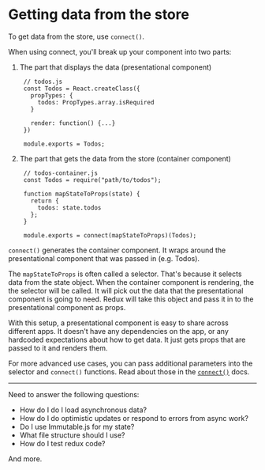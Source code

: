 # Getting data from the store

To get data from the store, use `connect()`.

When using connect, you'll break up your component into two parts:

1. The part that displays the data (presentational component)

        // todos.js
        const Todos = React.createClass({
          propTypes: {
            todos: PropTypes.array.isRequired
          }

          render: function() {...}
        })

        module.exports = Todos;

2. The part that gets the data from the store (container component)

        // todos-container.js
        const Todos = require("path/to/todos");

        function mapStateToProps(state) {
          return {
            todos: state.todos
          };
        }

        module.exports = connect(mapStateToProps)(Todos);


`connect()` generates the container component. It wraps around the presentational component that was passed in (e.g. Todos).

The `mapStateToProps` is often called a selector. That's because it selects data from the state object. When the container component is rendering, the the selector will be called. It will pick out the data that the presentational component is going to need. Redux will take this object and pass it in to the presentational component as props.

With this setup, a presentational component is easy to share across different apps. It doesn't have any dependencies on the app, or any hardcoded expectations about how to get data. It just gets props that are passed to it and renders them.

For more advanced use cases, you can pass additional parameters into the selector and `connect()` functions. Read about those in the [`connect()`](https://github.com/reactjs/react-redux/blob/master/docs/api.md#connectmapstatetoprops-mapdispatchtoprops-mergeprops-options) docs.

---

Need to answer the following questions:

* How do I do I load asynchronous data?
* How do I do optimistic updates or respond to errors from async work?
* Do I use Immutable.js for my state?
* What file structure should I use?
* How do I test redux code?

And more.
